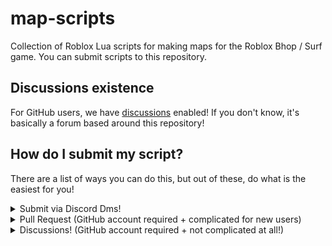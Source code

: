 # map-scripts
Collection of Roblox Lua scripts for making maps for the Roblox Bhop / Surf game. You can submit scripts to this repository.

## Discussions existence
For GitHub users, we have [discussions](https://github.com/rsource-open-source/map-scripts/discussions) enabled! If you don't know, it's basically a forum based around this repository!

## How do I submit my script?
There are a list of ways you can do this, but out of these, do what is the easiest for you!
<details>
<summary>Submit via Discord Dms!</summary>
<br>
lol just dm me it and i'll add it.
</details>

<details>
<summary>Pull Request (GitHub account required + complicated for new users)</summary>
<br>
Read on how to pull request.

https://docs.github.com/en/github/collaborating-with-pull-requests/proposing-changes-to-your-work-with-pull-requests/creating-a-pull-request
</details>

<details>
<summary>Discussions! (GitHub account required + not complicated at all!)</summary>
<br>
You can submit in the IDKHTPR channel!

https://github.com/rsource-open-source/map-scripts/discussions/categories/idkhtpr-submit-scripts-here
</details>
